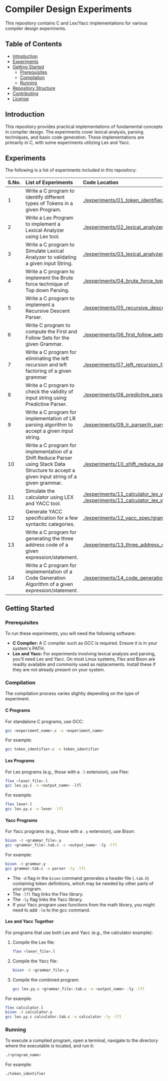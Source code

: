 # Compiler Design Experiments

This repository contains C and Lex/Yacc implementations for various compiler design experiments.


## Table of Contents

* [Introduction](#introduction)
* [Experiments](#experiments)
* [Getting Started](#getting-started)
    * [Prerequisites](#prerequisites)
    * [Compilation](#compilation)
    * [Running](#running)
* [Repository Structure](#repository-structure)
* [Contributing](#contributing)
* [License](#license)

## Introduction

This repository provides practical implementations of fundamental concepts in compiler design.  The experiments cover lexical analysis, parsing techniques, and basic code generation.  These implementations are primarily in C, with some experiments utilizing Lex and Yacc.

## Experiments

The following is a list of experiments included in this repository:

| S.No. | List of Experiments                                                                                             | Code Location                                                                                                                               |
| :---- | :-------------------------------------------------------------------------------------------------------------- | :------------------------------------------------------------------------------------------------------------------------------------------ |
| 1     | Write a C program to identify different types of Tokens in a given Program.                                    | [./experiments/01_token_identifier/token\_identifier.c](./experiments/01_token_identifier/token_identifier.c)                             |
| 2     | Write a Lex Program to implement a Lexical Analyzer using Lex tool.                                             | [./experiments/02_lexical_analyzer_lex/lexer.l](./experiments/02_lexical_analyzer_lex/lexer.l)                                           |
| 3     | Write a C program to Simulate Lexical Analyzer to validating a given input String.                              | [./experiments/03_lexical_analyzer_c/lexical\_analyzer.c](./experiments/03_lexical_analyzer_c/lexical_analyzer.c)                         |
| 4     | Write a C program to implement the Brute force technique of Top down Parsing.                                   | [./experiments/04_brute_force_top_down/brute\_force\_top\_down.c](./experiments/04_brute_force_top_down/brute_force_top_down.c)         |
| 5     | Write a C program to implement a Recursive Descent Parser.                                                      | [./experiments/05_recursive_descent_parser/recursive\_descent\_parser.c](./experiments/05_recursive_descent_parser/recursive_descent_parser.c) |
| 6     | Write C program to compute the First and Follow Sets for the given Grammar.                                     | [./experiments/06_first_follow_sets/first\_follow.c](./experiments/06_first_follow_sets/first_follow.c)                                   |
| 7     | Write a C program for eliminating the left recursion and left factoring of a given grammar                      | [./experiments/07_left_recursion_factoring/elimination.c](./experiments/07_left_recursion_factoring/elimination.c)                         |
| 8     | Write a C program to check the validity of input string using Predictive Parser.                                 | [./experiments/08_predictive_parser/predictive\_parser.c](./experiments/08_predictive_parser/predictive_parser.c)                         |
| 9     | Write a C program for implementation of LR parsing algorithm to accept a given input string.                     | [./experiments/09_lr_parser/lr\_parser.c](./experiments/09_lr_parser/lr_parser.c)                                                       |
| 10    | Write a C program for implementation of a Shift Reduce Parser using Stack Data Structure to accept a given input string of a given grammar. | [./experiments/10_shift_reduce_parser/shift\_reduce\_parser.c](./experiments/10_shift_reduce_parser/shift_reduce_parser.c)                   |
| 11    | Simulate the calculator using LEX and YACC tool.                                                                | [./experiments/11_calculator_lex_yacc/calculator.l](./experiments/11_calculator_lex_yacc/calculator.l), [./experiments/11_calculator_lex_yacc/calculator.y](./experiments/11_calculator_lex_yacc/calculator.y) |
| 12    | Generate YACC specification for a few syntactic categories.                                                     | [./experiments/12_yacc_spec/grammar.y](./experiments/12_yacc_spec/grammar.y)                                                             |
| 13    | Write a C program for generating the three address code of a given expression/statement.                       | [./experiments/13_three_address_code/three\_address\_code.c](./experiments/13_three_address_code/three_address_code.c)                     |
| 14    | Write a C program for implementation of a Code Generation Algorithm of a given expression/statement.           | [./experiments/14_code_generation/code\_generation.c](./experiments/14_code_generation/code_generation.c)                               |

## Getting Started

### Prerequisites

To run these experiments, you will need the following software:

* **C Compiler:** A C compiler such as GCC is required.  Ensure it is in your system's PATH.
* **Lex and Yacc:** For experiments involving lexical analysis and parsing, you'll need Lex and Yacc.  On most Linux systems, Flex and Bison are readily available and commonly used as replacements.  Install these if they are not already present on your system.

### Compilation

The compilation process varies slightly depending on the type of experiment.

#### C Programs

For standalone C programs, use GCC:

```bash
gcc <experiment_name>.c -o <experiment_name>
```

For example:

```bash
gcc token_identifier.c -o token_identifier
```

#### Lex Programs

For Lex programs (e.g., those with a `.l` extension), use Flex:

```bash
flex <lexer_file>.l
gcc lex.yy.c -o <output_name> -lfl
```

For example:

```bash
flex lexer.l
gcc lex.yy.c -o lexer -lfl
```

#### Yacc Programs

For Yacc programs (e.g., those with a `.y` extension), use Bison:

```bash
bison -d <grammar_file>.y
gcc <grammar_file>.tab.c -o <output_name> -ly -lfl
```

For example:

```bash
bison -d grammar.y
gcc grammar.tab.c -o parser -ly -lfl
```

* The `-d` flag in the `bison` command generates a header file (`.tab.h`) containing token definitions, which may be needed by other parts of your program.
* The `-lfl` flag links the Flex library.
* The `-ly` flag links the Yacc library.
* If your Yacc program uses functions from the math library, you might need to add `-lm` to the gcc command.

#### Lex and Yacc Together

For programs that use both Lex and Yacc (e.g., the calculator example):

1.  Compile the Lex file:

    ```bash
    flex <lexer_file>.l
    ```

2.  Compile the Yacc file:

    ```bash
    bison -d <grammar_file>.y
    ```

3.  Compile the combined program:

    ```bash
    gcc lex.yy.c <grammar_file>.tab.c -o <output_name> -ly -lfl
    ```
For example:

```bash
flex calculator.l
bison -d calculator.y
gcc lex.yy.c calculator.tab.c -o calculator -ly -lfl
```

### Running

To execute a compiled program, open a terminal, navigate to the directory where the executable is located, and run it:

```bash
./<program_name>
```

For example:

```bash
./token_identifier
```
